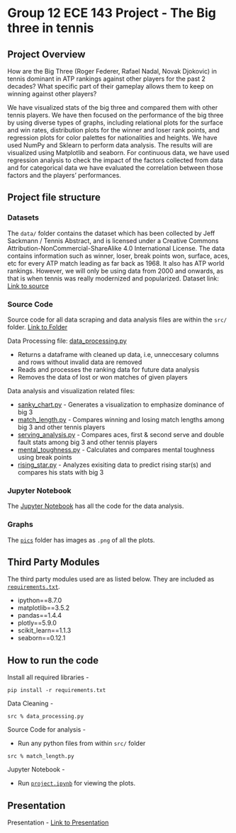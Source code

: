 # Group 12 ECE 143 Project - The Big three in tennis

## Project Overview

How are the Big Three (Roger Federer, Rafael Nadal, Novak Djokovic) in tennis dominant in ATP rankings against other players for the past 2 decades? What specific part of their gameplay allows them to keep on winning against other players?

We have visualized stats of the big three and compared them with other tennis players. We have then focused on the performance of the big three by using diverse types of graphs, including relational plots for the surface and win rates, distribution plots for the winner and loser rank points, and regression plots for color palettes for nationalities and heights. We have used NumPy and Sklearn to perform data analysis. The results will are visualized using Matplotlib and seaborn. For continuous data, we have used regression analysis to check the impact of the factors collected from data and for categorical data we have evaluated the correlation between those factors and the players’ performances.

## Project file structure

### Datasets

The `data/` folder contains the dataset which has been collected by Jeff Sackmann / Tennis Abstract, and is licensed under a Creative Commons Attribution-NonCommercial-ShareAlike 4.0 International License.
The data contains information such as winner, loser, break points won, surface, aces, etc for every ATP match leading as far back as 1968. It also has ATP world rankings. However, we will only be using data from 2000 and onwards, as that is when tennis was really modernized and popularized.
Dataset link: [Link to source](https://github.com/JeffSackmann/tennis_atp)

### Source Code

Source code for all data scraping and data analysis files are within the `src/` folder. [Link to Folder](src/)

Data Processing file: [data_processing.py](src/data_processing.py) 
- Returns a dataframe with cleaned up data, i.e, unneccesary columns and rows without invalid data are removed
- Reads and processes the ranking data for future data analysis
- Removes the data of lost or won matches of given players

Data analysis and visualization related files:


- [sanky_chart.py](src/sanky_chart.py) - Generates a visualization to emphasize dominance of big 3
- [match_length.py](src/match_length.py) - Compares winning and losing match lengths among big 3 and other tennis players
- [serving_analysis.py](src/serving_analysis.py) - Compares aces, first & second serve and double fault stats among big 3 and other tennis players
- [mental_toughness.py](src/mental_toughness.py) - Calculates and compares mental toughness using break points
- [rising_star.py](src/rising_star.py) - Analyzes exisiting data to predict rising star(s) and compares his stats with big 3

### Jupyter Notebook

The [Jupyter Notebook](project.ipynb) has all the code for the data analysis.

### Graphs

The [`pics`](pics/) folder has images as `.png` of all the plots.

## Third Party Modules

The third party modules used are as listed below. They are included as [`requirements.txt`](requirements.txt).

- ipython==8.7.0
- matplotlib==3.5.2
- pandas==1.4.4
- plotly==5.9.0
- scikit_learn==1.1.3
- seaborn==0.12.1

## How to run the code

Install all required libraries -

```
pip install -r requirements.txt
```
Data Cleaning -

```
src % data_processing.py
```

Source Code for analysis -

- Run any python files from within `src/` folder

```
src % match_length.py
```

Jupyter Notebook -

- Run [`project.ipynb`](project.ipynb) for viewing the plots.

## Presentation

Presentation - [Link to Presentation](presentation_group12.pdf)
